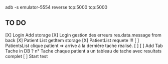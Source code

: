 adb -s emulator-5554 reverse tcp:5000 tcp:5000

## TO DO

[X] Login Add storage
[X] Login gestion des erreurs res.data.message from back
[X] Patient List getItem storage
[X] PatientList requete !!!
[ ] PatientsList clique patient => arrive à la dernière tache réalisé.
[ ]
[ ] Add Tab Tache in DB ? n° Tache chaque patient a un tableau de tache avec resultats complet
[ ] Start test
